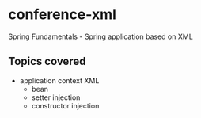 # conference-xml
Spring Fundamentals - Spring application based on XML

## Topics covered
- application context XML
    - bean
    - setter injection
    - constructor injection